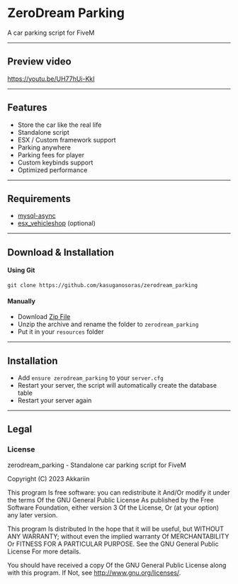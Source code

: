 # ZeroDream Parking
A car parking script for FiveM

----

## Preview video

https://youtu.be/UH77hUi-KkI

----

## Features

- Store the car like the real life
- Standalone script
- ESX / Custom framework support
- Parking anywhere
- Parking fees for player
- Custom keybinds support
- Optimized performance

----

## Requirements

- [mysql-async](https://github.com/brouznouf/fivem-mysql-async)
- [esx_vehicleshop](https://github.com/bathorus/esx_vehicleshop) (optional)

----

## Download & Installation

#### Using Git

```
git clone https://github.com/kasuganosoras/zerodream_parking
```

#### Manually

- Download [Zip File](https://github.com/kasuganosoras/zerodream_parking/archive/master.zip)
- Unzip the archive and rename the folder to `zerodream_parking`
- Put it in your `resources` folder

----

## Installation

- Add `ensure zerodream_parking` to your `server.cfg`
- Restart your server, the script will automatically create the database table
- Restart your server again

----

## Legal

### License

zerodream_parking - Standalone car parking script for FiveM

Copyright (C) 2023 Akkariin

This program Is free software: you can redistribute it And/Or modify it under the terms Of the GNU General Public License As published by the Free Software Foundation, either version 3 Of the License, Or (at your option) any later version.

This program Is distributed In the hope that it will be useful, but WITHOUT ANY WARRANTY; without even the implied warranty Of MERCHANTABILITY Or FITNESS FOR A PARTICULAR PURPOSE. See the GNU General Public License For more details.

You should have received a copy Of the GNU General Public License along with this program. If Not, see http://www.gnu.org/licenses/.